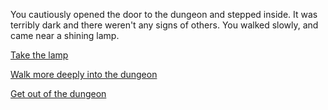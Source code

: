 You cautiously opened the door to the dungeon and stepped inside. It was terribly dark and there weren't any signs of others. You walked slowly, and came near a shining lamp.

[Take the lamp](#)

[Walk more deeply into the dungeon](#)

[Get out of the dungeon](#)